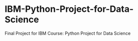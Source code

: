 # IBM-Python-Project-for-Data-Science
Final Project for IBM Course: Python Project for Data Science
